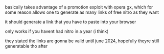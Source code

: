 basically takes advantage of a promotion exploit with opera gx, which for some reason allows one to generate as many links of free nitro as they want

it should generate a link that you have to paste into your browser


only works if you havent had nitro in a year (i think)


they stated the links are gonna be valid until june 2024, hopefully theyre still generatable tho after
